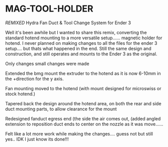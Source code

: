 # MAG-TOOL-HOLDER
*REMIXED* Hydra Fan Duct &amp; Tool Change System for Ender 3

Well it's been awhile but I wanted to share this remix, converting the standard hotend mounting to a more versatile setup...... magnetic holder for hotend. I never planned on making changes to all the files for the ender 3 setup.... but thats what happened in the end. Still the same design and construction, and still operates and mounts to the Ender 3 as the original.

Only changes small changes were made

Extended the bmg mount the extruder to the hotend as it is now 6-10mm in the +direction for the y axis.

Fan mounting moved to the hotend (with mount designed for microswiss or stock hotend.)

Tapered back the design around the hotend area, on both the rear and side duct mounting parts, to allow clearance for the mount

Redesigned fanduct egress end (the side the air comes out, (added angled extension to reposition duct ends to center on the nozzle as it was move......

Felt like a lot more work while making the changes.... guess not but still yes.. IDK I just know its done!!!
